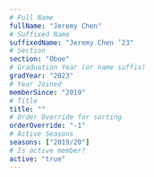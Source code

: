 ```yaml
---
# Full Name
fullName: "Jeremy Chen"
# Suffixed Name
suffixedName: "Jeremy Chen ’23"
# Section
section: "Oboe"
# Graduation Year (or name suffix)
gradYear: "2023"
# Year Joined
memberSince: "2019"
# Title
title: ""
# Order Override for sorting
orderOverride: "-1"
# Active Seasons
seasons: ["2019/20"]
# Is active member?
active: "true"
---
```


